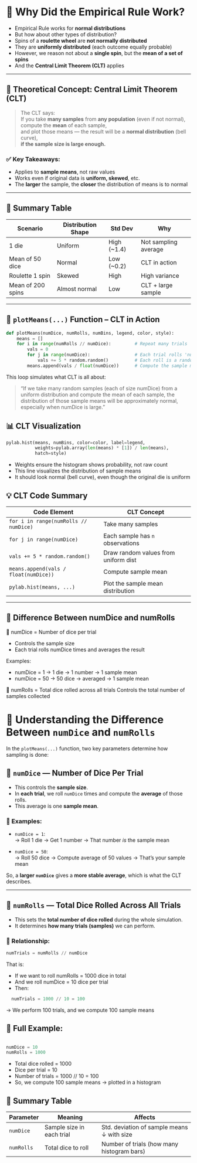 # 🧪 Why Did the Empirical Rule Work?

- Empirical Rule works for **normal distributions**
- But how about other types of distribution?
- Spins of a **roulette wheel** are **not normally distributed**
- They are **uniformly distributed** (each outcome equally probable)
- However, we reason not about a **single spin**, but the **mean of a set of spins**
- And the **Central Limit Theorem (CLT)** applies

---

## 🔶 Theoretical Concept: Central Limit Theorem (CLT)

> The CLT says:  
> If you take **many samples** from **any population** (even if not normal),  
> compute the **mean** of each sample,  
> and plot those means — the result will be a **normal distribution** (bell curve),  
> **if the sample size is large enough.**

### ✅ Key Takeaways:
- Applies to **sample means**, not raw values
- Works even if original data is **uniform, skewed**, etc.
- The **larger** the sample, the **closer** the distribution of means is to normal

---

## 🎯 Summary Table

| Scenario            | Distribution Shape | Std Dev   | Why                        |
|---------------------|--------------------|-----------|-----------------------------|
| 1 die               | Uniform            | High (~1.4) | Not sampling average        |
| Mean of 50 dice     | Normal             | Low (~0.2) | CLT in action               |
| Roulette 1 spin     | Skewed             | High       | High variance               |
| Mean of 200 spins   | Almost normal      | Low        | CLT + large sample          |

---

## 🔁 `plotMeans(...)` Function – CLT in Action

```python
def plotMeans(numDice, numRolls, numBins, legend, color, style):
    means = []
    for i in range(numRolls // numDice):         # Repeat many trials
        vals = 0
        for j in range(numDice):                 # Each trial rolls 'numDice' times
            vals += 5 * random.random()          # Each roll is a random value between 0 and 5
        means.append(vals / float(numDice))      # Compute the sample mean
```
This loop simulates what CLT is all about:

> “If we take many random samples (each of size numDice) from a uniform distribution and compute the mean of each sample,
> the distribution of those sample means will be approximately normal, especially when numDice is large.”

## 📊 CLT Visualization
```python
pylab.hist(means, numBins, color=color, label=legend,
           weights=pylab.array(len(means) * [1]) / len(means),
           hatch=style)
```
- Weights ensure the histogram shows probability, not raw count
- This line visualizes the distribution of sample means
- It should look normal (bell curve), even though the original die is uniform

## 💡 CLT Code Summary

| Code Element                          | CLT Concept                             |
|--------------------------------------|------------------------------------------|
| `for i in range(numRolls // numDice)` | Take many samples                        |
| `for j in range(numDice)`             | Each sample has `n` observations         |
| `vals += 5 * random.random()`         | Draw random values from uniform dist     |
| `means.append(vals / float(numDice))` | Compute sample mean                      |
| `pylab.hist(means, ...)`              | Plot the sample mean distribution        |

---
## 🎲 Difference Between numDice and numRolls
🔢 numDice = Number of dice per trial
- Controls the sample size
- Each trial rolls numDice times and averages the result

Examples: 
- numDice = 1 → 1 die → 1 number → 1 sample mean
- numDice = 50 → 50 dice → averaged → 1 sample mean

🔁 numRolls = Total dice rolled across all trials
Controls the total number of samples collected

# 🎲 Understanding the Difference Between `numDice` and `numRolls`

In the `plotMeans(...)` function, two key parameters determine how sampling is done:


## 🔢 `numDice` — Number of Dice Per Trial

- This controls the **sample size**.
- In **each trial**, we roll `numDice` times and compute the **average** of those rolls.
- This average is one **sample mean**.

### 📌 Examples:
- `numDice = 1`:  
  → Roll 1 die → Get 1 number → That number *is* the sample mean

- `numDice = 50`:  
  → Roll 50 dice → Compute average of 50 values → That’s your sample mean

So, a **larger `numDice`** gives a **more stable average**, which is what the CLT describes.

---

## 🔁 `numRolls` — Total Dice Rolled Across All Trials

- This sets the **total number of dice rolled** during the whole simulation.
- It determines **how many trials (samples)** we can perform.

### 🧮 Relationship:
```python
numTrials = numRolls // numDice
```
That is:

- If we want to roll numRolls = 1000 dice in total
- And we roll numDice = 10 dice per trial
- Then:
  
```python
  numTrials = 1000 // 10 = 100
```
→ We perform 100 trials, and we compute 100 sample means

## 🧠 Full Example:
```python

numDice = 10
numRolls = 1000
```
- Total dice rolled = 1000
- Dice per trial = 10
- Number of trials = 1000 // 10 = 100
- So, we compute 100 sample means → plotted in a histogram

## 📝 Summary Table

| Parameter   | Meaning                   | Affects                                      |
|-------------|----------------------------|----------------------------------------------|
| `numDice`   | Sample size in each trial | Std. deviation of sample means ↓ with size   |
| `numRolls`  | Total dice to roll        | Number of trials (how many histogram bars)   |






